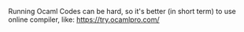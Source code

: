 ﻿Running Ocaml Codes can be hard, so it's better (in short term) to use online compiler, like: https://try.ocamlpro.com/
